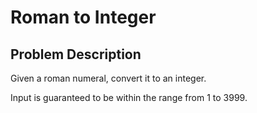 # Roman to Integer

## Problem Description

Given a roman numeral, convert it to an integer.

Input is guaranteed to be within the range from 1 to 3999.



